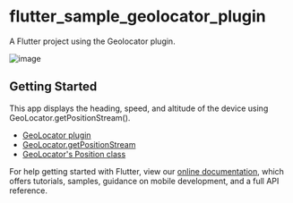 # flutter_sample_geolocator_plugin

A Flutter project using the Geolocator plugin.

![image](https://user-images.githubusercontent.com/20613997/166651897-fb1e158f-e9c3-45df-9411-3c93ef965540.png)

## Getting Started

This app displays the heading, speed, and altitude of the device using GeoLocator.getPositionStream().

- [GeoLocator plugin](https://pub.dev/packages/geolocator)
- [GeoLocator.getPositionStream](https://pub.dev/documentation/geolocator/latest/geolocator/Geolocator/getPositionStream.html)
- [GeoLocator's Position class](https://pub.dev/documentation/geolocator_platform_interface/latest/geolocator_platform_interface/Position-class.html)

For help getting started with Flutter, view our
[online documentation](https://flutter.dev/docs), which offers tutorials,
samples, guidance on mobile development, and a full API reference.
